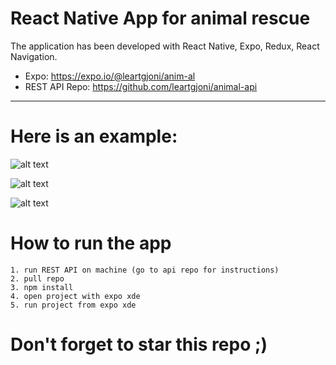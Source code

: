 # React Native App for animal rescue

The application has been developed with React Native, Expo, Redux, React Navigation.<br/>

- Expo: https://expo.io/@leartgjoni/anim-al <br/>
- REST API Repo: https://github.com/leartgjoni/animal-api

---

# Here is an example:
![alt text](https://raw.githubusercontent.com/leartgjoni/animal-api/master/Demo/1.jpeg)

![alt text](https://raw.githubusercontent.com/leartgjoni/animal-api/master/Demo/2.jpeg)

![alt text](https://raw.githubusercontent.com/leartgjoni/animal-api/master/Demo/3.jpeg)

# How to run the app

	1. run REST API on machine (go to api repo for instructions)
	2. pull repo
	3. npm install
	4. open project with expo xde
	5. run project from expo xde

# Don't forget to star this repo ;)
